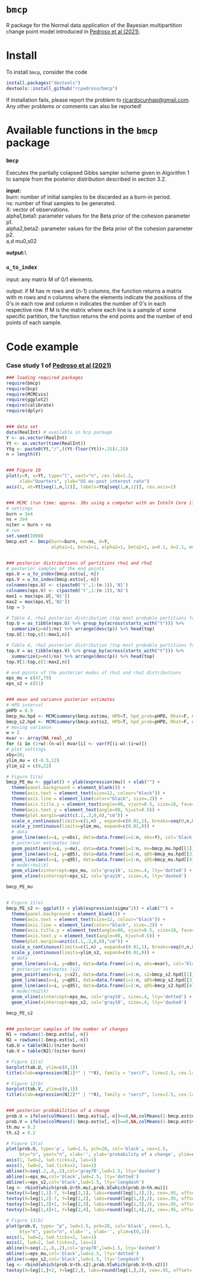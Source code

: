 # `bmcp`
R package for the Normal data application of the Bayesian multipartition change point model introduced in [Pedroso et al (2021)](https://arxiv.org/abs/2107.11456).


# Install
To install `bmcp`, consider the code
```R
install.packages("devtools")
devtools::install_github("rcpedroso/bmcp")
```

If installation fails, please report the problem to ricardocunhap@gmail.com. Any other problems or comments can also be reported!


# Available functions in the `bmcp` package

### `bmcp`
Executes the partially colapsed Gibbs sampler scheme given in Algorithm 1 to sample from the posterior distribution described in section 3.2.

**input:**\
burn: number of initial samples to be discarded as a burn-in period.\
ns: number of final samples to be generated.\
X: vector of observations.\
alpha1,beta1: parameter values for the Beta prior of the cohesion parameter p1.\
alpha2,beta2: parameter values for the Beta prior of the cohesion parameter p2.\
a,d
mu0,s02

**output:**\

### `u_to_index`
input: any matrix M of 0/1 elements.

output: if M has m rows and (n-1) columns, the function returns a matrix with m rows
and n columns where the elements indicate the positions of the 0's in each row
and column n indicates the number of 0's in each respective row. If M is the matrix where each line is a sample of some specific partition, the function returns the end points and the number of end points of each sample.


# Code example
### Case study 1 of [Pedroso et al (2021)](https://arxiv.org/abs/2107.11456)

```R
### loading required packages
require(bmcp)
require(bcp)
require(MCMCvis)
require(ggplot2)
require(calibrate)
require(dplyr)


### data set
data(RealInt) # available in bcp package
Y <- as.vector(RealInt)
Yt <- as.vector(time(RealInt))
Ytq <- paste0(Yt,"/",((Yt-floor(Yt))+.25)/.25)
n = length(Y)


### Figure 10
plot(y=Y, x=Yt, type="l", xaxt="n", cex.lab=1.2,
     xlab="Quarters", ylab="US ex-post interest rate")
axis(1, at=Yt[seq(1,n,12)], labels=Ytq[seq(1,n,12)], cex.axis=1)


### MCMC (run time: approx. 30s using a computer with an Intel® Core i7-7500U/2.9GHz with 16Gb of RAM)
# settings
burn = 3e4
ns = 2e4
niter = burn + ns
# run
set.seed(1000)
bmcp.est <- bmcp(burn=burn, ns=ns, X=Y,
                 alpha1=1, beta1=1, alpha2=1, beta2=1, a=0.1, d=2.1, mu0=0, s02=100)


### posterior distributions of partitions rho1 and rho2
# posterior samples of the end points
eps.U = u_to_index(bmcp.est$u[,-n])
eps.V = u_to_index(bmcp.est$v[,-n])
colnames(eps.U) <- c(paste0('t',1:(n-1)),'N1')
colnames(eps.V) <- c(paste0('t',1:(n-1)),'N2')
max1 = max(eps.U[,'N1'])
max2 = max(eps.V[,'N2'])
top = 5

# Table 4, rho1 posterior distribution (top most probable partitions for the mean)
top.U = as_tibble(eps.U) %>% group_by(across(starts_with("t"))) %>%
  summarize(p=n()/ns) %>% arrange(desc(p)) %>% head(top)
top.U[1:top,c(1:max1,n)]

# Table 4, rho2 posterior distribution (top most probable partitions for the variance)
top.V = as_tibble(eps.V) %>% group_by(across(starts_with("t"))) %>%
  summarize(p=n()/ns) %>% arrange(desc(p)) %>% head(top)
top.V[1:top,c(1:max2,n)]

# end points of the posterior modes of rho1 and rho2 distributions
eps_mu = c(47,79)
eps_s2 = c(51)


### mean and variance posterior estimates
# HPD interval
pHPD = 0.9
bmcp_mu.hpd <- MCMCsummary(bmcp.est$mu, HPD=T, hpd_prob=pHPD, Rhat=F, n.eff=F)
bmcp_s2.hpd <- MCMCsummary(bmcp.est$s2, HPD=T, hpd_prob=pHPD, Rhat=F, n.eff=F)
# moving variance
w = 2
mvar <- array(NA_real_,n)
for (i in (1+w):(n-w)) mvar[i] <- var(Y[(i-w):(i+w)]) 
# plot settings
xby=20;
ylim_mu = c(-6.5,12)
ylim_s2 = c(0,22)

# Figure 11(a)
bmcp_PE_mu <- ggplot() + ylab(expression(mu)) + xlab("") +
  theme(panel.background = element_blank()) +
  theme(axis.text = element_text(size=12, colour="black")) +
  theme(axis.line = element_line(color="black", size=.2)) +
  theme(axis.title.y = element_text(angle=90, vjust=0.5, size=18, face="bold")) +
  theme(axis.text.y = element_text(angle=90, hjust=0.5)) +
  theme(plot.margin=unit(c(.1,.2,0,0),"cm")) +
  scale_x_continuous(limits=c(1,n) , expand=c(0.01,1), breaks=seq(0,n,by=xby)) +
  scale_y_continuous(limits=ylim_mu, expand=c(0.01,0)) +
  # data
  geom_line(aes(x=i, y=obs), data=data.frame(i=1:n, obs=Y), col='black', size=.2) +
  # posterior estimates (mu)
  geom_point(aes(x=i, y=mu), data=data.frame(i=1:n, mu=bmcp_mu.hpd[[1]]), size=1, pch=20) +
  geom_line(aes(x=i, y=q05), data=data.frame(i=1:n, q05=bmcp_mu.hpd[[3]]), size=.5, lty='longdash') +
  geom_line(aes(x=i, y=q95), data=data.frame(i=1:n, q95=bmcp_mu.hpd[[4]]), size=.5, lty='longdash') +
  # mode(rho1|X)
  geom_vline(xintercept=eps_mu, col='gray10', size=.4, lty='dotted') +
  geom_vline(xintercept=eps_s2, col='gray10', size=.4, lty='dashed')

bmcp_PE_mu


# Figure 11(e)
bmcp_PE_s2 <- ggplot() + ylab(expression(sigma^2)) + xlab("") +
  theme(panel.background = element_blank()) +
  theme(axis.text = element_text(size=12, colour="black")) +
  theme(axis.line = element_line(color="black", size=.2)) +
  theme(axis.title.y = element_text(angle=90, vjust=0.5, size=18, face="bold")) +
  theme(axis.text.y = element_text(angle=90, hjust=0.5)) +
  theme(plot.margin=unit(c(.1,.2,0,0),"cm")) +
  scale_x_continuous(limits=c(1,n) , expand=c(0.01,1), breaks=seq(0,n,by=xby)) +
  scale_y_continuous(limits=ylim_s2, expand=c(0.01,0)) +
  # data
  geom_line(aes(x=i, y=obs), data=data.frame(i=1:n, obs=mvar), col='black', size=.2) +
  # posterior estimates (s2)
  geom_point(aes(x=i, y=s2), data=data.frame(i=1:n, s2=bmcp_s2.hpd[[1]]), size=1, pch=20) +
  geom_line(aes(x=i, y=q05), data=data.frame(i=1:n, q05=bmcp_s2.hpd[[3]]), size=.5, lty='longdash') +
  geom_line(aes(x=i, y=q95), data=data.frame(i=1:n, q95=bmcp_s2.hpd[[4]]), size=.5, lty='longdash') +
  # mode(rho2|X)
  geom_vline(xintercept=eps_mu, col='gray10', size=.4, lty='dotted') +
  geom_vline(xintercept=eps_s2, col='gray10', size=.4, lty='dashed')

bmcp_PE_s2


### posterior samples of the number of changes
N1 = rowSums(1-bmcp.est$u[,-n])
N2 = rowSums(1-bmcp.est$v[,-n])
tab.U = table(N1)/(niter-burn)
tab.V = table(N2)/(niter-burn)

# Figure 12(a)
barplot(tab.U, ylim=c(0,1))
title(xlab=expression(N[1]*" | "*X), family = "serif", line=2.5, cex.lab=1.5)

# Figure 12(b)
barplot(tab.V, ylim=c(0,1))
title(xlab=expression(N[2]*" | "*X), family = "serif", line=2.5, cex.lab=1.5)


### posterior probabilities of a change
prob.U = ifelse(colMeans(1-bmcp.est$u[,-n])==0,NA,colMeans(1-bmcp.est$u[,-n]))
prob.V = ifelse(colMeans(1-bmcp.est$v[,-n])==0,NA,colMeans(1-bmcp.est$v[,-n]))
th.mu = 0.2
th.s2 = 0.2

# Figure 13(a)
plot(prob.U, type='p', lwd=1.5, pch=20, col='black', cex=1.5,
     bty="n", yaxt="n", xlab='', ylab='probability of a change', ylim=c(0,1))
axis(1, lwd=2, lwd.ticks=2, las=1)
axis(2, lwd=2, lwd.ticks=2, las=1)
abline(h=seq(.2,.8,.2),col='gray70',lwd=1.5, lty='dashed')
abline(v=eps_mu,col='black',lwd=2.5, lty='dotted')
abline(v=eps_s2,col='black',lwd=1.5, lty='longdash')
leg <- rbind(which(prob.U>th.mu),prob.U[which(prob.U>th.mu)])
textxy(X=leg[1,1]-7, Y=leg[2,1], labs=round(leg[1,1],2), cex=.95, offset=.75, lwd=5)
textxy(X=leg[1,2]-7, Y=leg[2,2], labs=round(leg[1,2],2), cex=.95, offset=.75, lwd=5)
textxy(X=leg[1,3]+1, Y=leg[2,3], labs=round(leg[1,3],2), cex=.95, offset=.75, lwd=5)
textxy(X=leg[1,4]+1, Y=leg[2,4], labs=round(leg[1,4],2), cex=.95, offset=.75, lwd=5)

# Figure 13(b)
plot(prob.V, type= "p", lwd=1.5, pch=20, col='black', cex=1.5,
     bty="n", yaxt="n", xlab='', ylab='', ylim=c(0,1))
axis(1, lwd=2, lwd.ticks=2, las=1)
axis(2, lwd=2, lwd.ticks=2, las=1)
abline(h=seq(.2,.8,.2),col='gray70',lwd=1.5, lty='dashed')
abline(v=eps_mu,col='black',lwd=2.5, lty='dotted')
abline(v=eps_s2,col='black',lwd=1.5, lty='longdash')
leg <- rbind(which(prob.V>th.s2),prob.V[which(prob.V>th.s2)])
textxy(X=leg[1,]+2, Y=leg[2,], labs=round(leg[1,],2), cex=.95, offset=.75, lwd=5)


```



